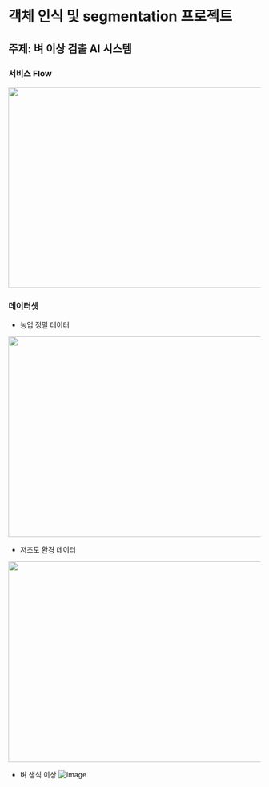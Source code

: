 
#  객체 인식 및 segmentation 프로젝트

## 주제: 벼 이상 검출 AI 시스템

### 서비스 Flow
<img src="https://github.com/user-attachments/assets/612bd50b-5eeb-4d1f-9996-f91e32aebd8e" height  =400px width =1000 px>


### 데이터셋
  * 농업 정밀 데이터


 
   <img src ="https://github.com/user-attachments/assets/e4049484-b818-4536-a818-df43fa681c27" height =400px width = 600 px>

  * 저조도 환경 데이터


 
  <img src="https://github.com/user-attachments/assets/79c6d26c-9421-498a-b512-a4ec71c34627" height =400px width=600 px>

  * 벼 생식 이상
    ![image](https://github.com/user-attachments/assets/dd219014-c73a-41c0-a30c-7f50013730d0)


  
